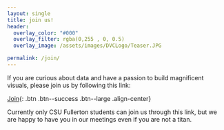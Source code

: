 ```yaml
---
layout: single
title: join us!
header:
  overlay_color: "#000"
  overlay_filter: rgba(0,255 , 0, 0.5)
  overlay_image: /assets/images/DVCLogo/Teaser.JPG

permalink: /join/
---
```


If you are curious about data and have a passion to build magnificent visuals, please join us by following this link:

[Join](https://fullerton.campuslabs.com/engage/organization/datavizclub){: .btn .btn--success .btn--large .align-center}

Currently only CSU Fullerton students can join us through this link, but we are happy to have you in our meetings even if you are not 
a titan. 
